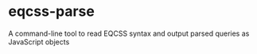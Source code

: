 # eqcss-parse
A command-line tool to read EQCSS syntax and output parsed queries as JavaScript objects
